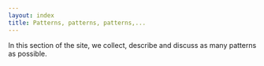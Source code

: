 ```yaml
---
layout: index
title: Patterns, patterns, patterns,...
---
```


In this section of the site, we collect, describe and discuss as many patterns as possible.
